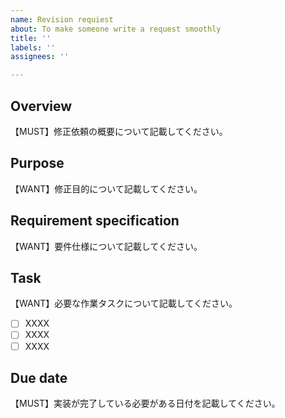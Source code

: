 ```yaml
---
name: Revision requiest
about: To make someone write a request smoothly
title: ''
labels: ''
assignees: ''

---
```


## Overview
【MUST】修正依頼の概要について記載してください。

## Purpose
【WANT】修正目的について記載してください。

## Requirement specification
【WANT】要件仕様について記載してください。

## Task
【WANT】必要な作業タスクについて記載してください。
- [ ] XXXX
- [ ] XXXX
- [ ] XXXX

## Due date
【MUST】実装が完了している必要がある日付を記載してください。
